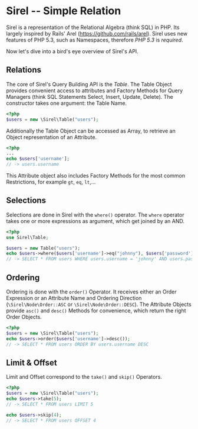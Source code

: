 Sirel -- Simple Relation
========================

Sirel is a representation of the Relational Algebra (think SQL) in PHP. Its largely inspired
by Rails' Arel (https://github.com/rails/arel). Sirel uses new features of PHP 5.3, such as Namespaces,
therefore *PHP 5.3* is *required*.

Now let's dive into a bird's eye overview of Sirel's API.

## Relations

The core of Sirel's Query Building API is the _Table_. The Table Object provides convenient
access to attributes and Factory Methods for Query Managers (think SQL Statements 
Select, Insert, Update, Delete). The constructor takes one argument: the Table Name.

```php
<?php
$users = new \Sirel\Table("users");
```

Additionally the Table Object can be accessed as Array, to retrieve an Object 
representation of an Attribute.

```php
<?php
...
echo $users['username'];
// -> users.username
```

This Attribute object also includes Factory Methods for the most common 
Restrictions, for example `gt`, `eq`, `lt`,...

## Selections

Selections are done in Sirel with the `where()` operator. The `where`
operator takes one or more expressions as argument, which get joined
by an AND.

```php
<?php
use Sirel\Table;

$users = new Table("users");
echo $users->where($users['username']->eq("johnny"), $users['password']->eq('superSecretPass'));
// -> SELECT * FROM users WHERE users.username = 'johnny' AND users.password = 'superSecretPass'
```

## Ordering

Ordering is done with the `order()` Operator. It receives either an Order Expression
or an Attribute Name and Ordering Direction (`\Sirel\Node\Order::ASC` or `\Sirel\Node\Order::DESC`).
The Attribute Objects provide `asc()` and `desc()` Methods for convenience, which return
the right Order Objects.

```php
<?php
$users = new \Sirel\Table("users");
echo $users->order($users['username']->desc());
// -> SELECT * FROM users ORDER BY users.username DESC
```

## Limit & Offset

Limit and Offset correspond to the `take()` and `skip()` Operators. 

```php
<?php
$users = new \Sirel\Table("users");
echo $users->take(5);
// -> SELECT * FROM users LIMIT 5

echo $users->skip(4);
// -> SELECT * FROM users OFFSET 4
```

